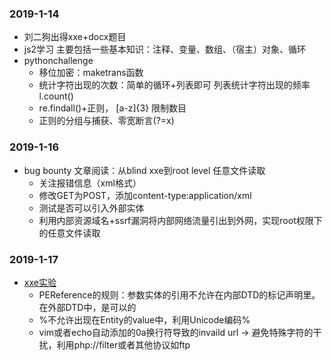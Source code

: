 ### 2019-1-14
- 刘二狗出得xxe+docx题目
- js2学习 主要包括一些基本知识：注释、变量、数组、（宿主）对象、循环
- pythonchallenge
    - 移位加密：maketrans函数
    - 统计字符出现的次数：简单的循环+列表即可 列表统计字符出现的频率l.count()
    - re.findall()+正则， [a-z]{3} 限制数目
    - 正则的分组与捕获、零宽断言(?=x)

### 2019-1-16
- bug bounty 文章阅读：从blind xxe到root level 任意文件读取
    - 关注报错信息（xml格式）
    - 修改GET为POST，添加content-type:application/xml
    - 测试是否可以引入外部实体
    - 利用内部资源域名+ssrf漏洞将内部网络流量引出到外网，实现root权限下的任意文件读取

###  2019-1-17
- [xxe实验](https://xz.aliyun.com/t/2249 )
    - PEReference的规则：参数实体的引用不允许在内部DTD的标记声明里。在外部DTD中，是可以的   
    - %不允许出现在Entity的value中，利用Unicode编码&#37;
    - vim或者echo自动添加的0a换行符导致的invaild url -> 避免特殊字符的干扰，利用php://filter或者其他协议如ftp